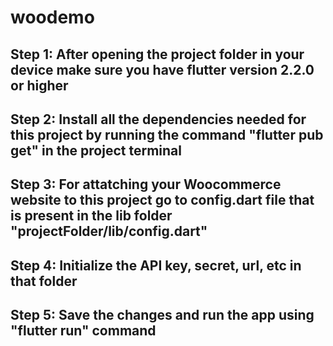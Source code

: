 # woodemo

## Step 1: After opening the project folder in your device make sure you have flutter version 2.2.0 or higher

## Step 2: Install all the dependencies needed for this project by running the command "flutter pub get" in the project terminal

## Step 3: For attatching your Woocommerce website to this project go to config.dart file that is present in the lib folder "projectFolder/lib/config.dart"

## Step 4: Initialize the API key, secret, url, etc in that folder

## Step 5: Save the changes and run the app using "flutter run" command

